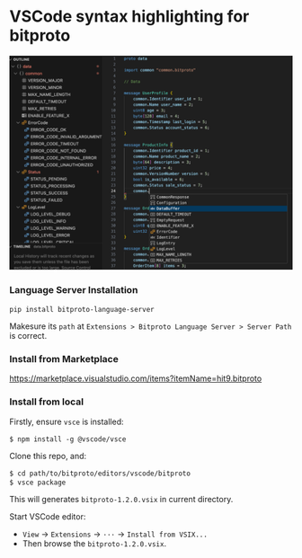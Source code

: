 VSCode syntax highlighting for bitproto
========================================

![](bitproto-vscode-extension-snapshot.jpg)

### Language Server Installation

```
pip install bitproto-language-server
```

Makesure its `path` at `Extensions > Bitproto Language Server > Server Path` is correct.

### Install from Marketplace

https://marketplace.visualstudio.com/items?itemName=hit9.bitproto

### Install from local

Firstly, ensure `vsce` is installed:

```
$ npm install -g @vscode/vsce
```

Clone this repo, and:

```
$ cd path/to/bitproto/editors/vscode/bitproto
$ vsce package
```

This will generates `bitproto-1.2.0.vsix` in current directory.

Start VSCode editor:

* `View` -> `Extensions` -> `···` -> `Install from VSIX...`
* Then browse the `bitproto-1.2.0.vsix`.
